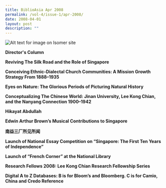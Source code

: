 ```yaml
---
title: BiblioAsia Apr 2008
permalink: /vol-4/issue-1/apr-2008/
date: 2008-04-01
layout: post
description: ""
---
```

![Alt text for image on Isomer site](/images/covers/ba4-1.jpg)

**Director's Column**<br>

**Reviving The Silk Road and the Role of Singapore**<br>

**Conceiving Ethnic-Dialectal Church Communities: A Mission Growth Strategy From 1888–1935**<br>

**Eyes on Nature: The Glorious Periods of Picturing Natural History**<br>

**Conceptualizing The Chinese World: Jinan University, Lee Kong Chian, and the Nanyang Connection 1900–1942**<br>

**Hikayat Abdullah**<br>

**Edwin Arthur Brown’s Musical Contributions to Singapore**<br>

**南益三厂所见所闻**<br>

**Launch of National Essay Competition on “Singapore: The
First Ten Years of Independence”**<br>

**Launch of “French Corner” at the National Library**<br>

**Research Fellows 2008: Lee Kong Chian Research Fellowship Series**<br>

**Digital A to Z Databases: B is for Bloom’s and Bloomberg. C is for Camio, China and Credo Reference**<br>